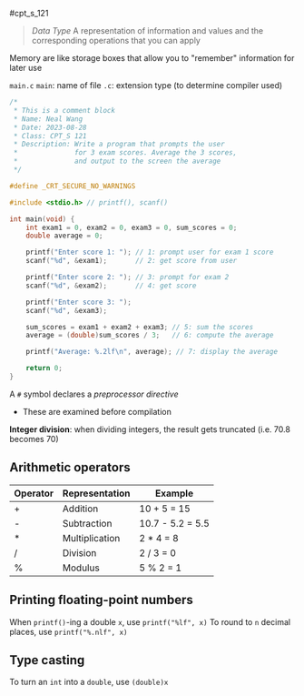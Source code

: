 #cpt_s_121 

> *Data Type*
> A representation of information and values and the corresponding operations that you can apply

Memory are like storage boxes that allow you to "remember" information for later use

`main.c`
`main`: name of file
`.c`: extension type (to determine compiler used)

```c
/*
 * This is a comment block
 * Name: Neal Wang
 * Date: 2023-08-28
 * Class: CPT_S 121
 * Description: Write a program that prompts the user
 *              for 3 exam scores. Average the 3 scores,
 *              and output to the screen the average
 */

#define _CRT_SECURE_NO_WARNINGS

#include <stdio.h> // printf(), scanf()

int main(void) {
	int exam1 = 0, exam2 = 0, exam3 = 0, sum_scores = 0;
	double average = 0;

	printf("Enter score 1: "); // 1: prompt user for exam 1 score
	scanf("%d", &exam1);	   // 2: get score from user

	printf("Enter score 2: "); // 3: prompt for exam 2
	scanf("%d", &exam2);	   // 4: get score

	printf("Enter score 3: ");
	scanf("%d", &exam3);

	sum_scores = exam1 + exam2 + exam3; // 5: sum the scores
	average = (double)sum_scores / 3;   // 6: compute the average

	printf("Average: %.2lf\n", average); // 7: display the average

	return 0;
}
```

A `#` symbol declares a *preprocessor directive*
- These are examined before compilation

**Integer division**: when dividing integers, the result gets truncated (i.e. 70.8 becomes 70)

## Arithmetic operators

| Operator | Representation | Example |
| -------- | -------------- | ------- |
| + | Addition | 10 + 5 = 15 |
| - | Subtraction | 10.7 - 5.2 = 5.5 |
| * | Multiplication | 2 * 4 = 8 |
| / | Division | 2 / 3 = 0 |
| % | Modulus | 5 % 2 = 1 |

## Printing floating-point numbers

When `printf()`-ing a double `x`, use `printf("%lf", x)`
To round to `n` decimal places, use `printf("%.nlf", x)`

## Type casting

To turn an `int` into a `double`, use `(double)x`